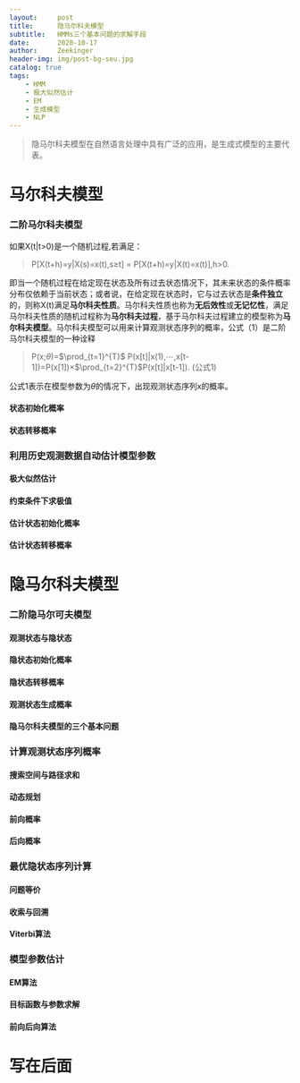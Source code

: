 ```yaml
---
layout:     post
title:      隐马尔科夫模型
subtitle:   HMMs三个基本问题的求解手段
date:       2020-10-17
author:     Zeekinger
header-img: img/post-bg-seu.jpg
catalog: true
tags:
    - HMM
    - 极大似然估计 
    - EM  
    - 生成模型
    - NLP 
---
```

<head>
    <script src="https://cdn.mathjax.org/mathjax/latest/MathJax.js?config=TeX-AMS-MML_HTMLorMML" type="text/javascript"></script>
    <script type="text/x-mathjax-config">
        MathJax.Hub.Config({
            tex2jax: {
            skipTags: ['script', 'noscript', 'style', 'textarea', 'pre'],
            inlineMath: [['$','$']]
            }
        });
    </script>
</head>



> 隐马尔科夫模型在自然语言处理中具有广泛的应用，是生成式模型的主要代表。

# 马尔科夫模型

### 二阶马尔科夫模型
如果X(t|t>0)是一个随机过程,若满足：
> P[X(t+h)=y$\vert$X(s)=x(t),s$\geq$t] = P[X(t+h)=y$\vert$X(t)=x(t)],h>0.

即当一个随机过程在给定现在状态及所有过去状态情况下，其未来状态的条件概率分布仅依赖于当前状态；或者说，在给定现在状态时，它与过去状态是**条件独立**的，则称X(t)满足**马尔科夫性质**。马尔科夫性质也称为**无后效性**或**无记忆性**，满足马尔科夫性质的随机过程称为**马尔科夫过程**，基于马尔科夫过程建立的模型称为**马尔科夫模型**。马尔科夫模型可以用来计算观测状态序列的概率，公式（1）是二阶马尔科夫模型的一种诠释
> P(x;$\theta$)=$\prod_{t=1}^{T}$ P(x[t]$\vert$x(1),$\cdots$,x[t-1])=P(x[1])$\times$$\prod_{t=2}^{T}$P(x[t]$\vert$x[t-1]).          (公式1)

公式1表示在模型参数为$\theta$的情况下，出现观测状态序列x的概率。

#### 状态初始化概率

#### 状态转移概率


### 利用历史观测数据自动估计模型参数
#### 极大似然估计
#### 约束条件下求极值
#### 估计状态初始化概率
#### 估计状态转移概率


# 隐马尔科夫模型


### 二阶隐马尔可夫模型
#### 观测状态与隐状态
#### 隐状态初始化概率
#### 隐状态转移概率
#### 观测状态生成概率
#### 隐马尔科夫模型的三个基本问题


### 计算观测状态序列概率
#### 搜索空间与路径求和
#### 动态规划
#### 前向概率
#### 后向概率

### 最优隐状态序列计算
#### 问题等价
#### 收索与回溯
#### Viterbi算法

### 模型参数估计
#### EM算法
#### 目标函数与参数求解
#### 前向后向算法

# 写在后面



